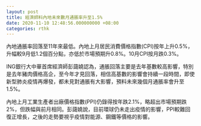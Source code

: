```yaml
---
layout: post
title: 經濟師料內地未來數月通脹率升至1.5%
date: 2020-11-10 12:48:56.000000000 +08:00
categories: rthk
---
```


內地通脹率回落至11年來最低。內地上月居民消費價格指數(CPI)按年上升0.5%，升幅較9月低1.2個百分點，亦低於市場預期升0.8%。10月CPI按月跌0.3%。

ING銀行大中華首席經濟師彭藹嬈認為，通脹回落主要是去年基數較高影響，特別是去年豬肉價格高企，至今年才見回落，相信高基數的影響會持續一段時間，即使新型肺炎疫情再爆發，都未見對通脹有大影響，預料未來幾個月通脹率會升至1.5%。

內地上月工業生產者出廠價格指數(PPI)仍錄得按年跌2.1%，略超出市場預期跌2%，但跌幅與前月相同。彭藹嬈說，目前環球仍未走出疫情的影響，PPI較難回復正增長，之後的走勢要視乎疫情對能源、鋼鐵等價格的影響。
